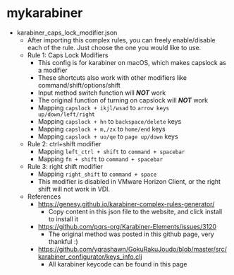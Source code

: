 # mykarabiner

- karabiner_caps_lock_modifier.json
  - After importing this complex rules, you can freely enable/disable each of the rule. Just choose the one you would like to use.
  - Rule 1: Caps Lock Modifiers
    - This config is for karabiner on macOS, which makes capslock as a modifier
    - These shortcuts also work with other modifiers like command/shift/options/shift
    - Input method switch function will ***NOT*** work
    - The original function of turning on capslock will ***NOT*** work
    - Mapping `capslock + ikjl/wsad` to `arrow keys up/down/left/right`
    - Mapping `capslock + hn` to `backspace/delete` keys
    - Mapping `capslock + m,/zx` to `home/end` keys
    - Mapping `capslock + uo/qe` to `page up/down` keys
  - Rule 2: ctrl+shift modifier
    - Mapping `left_ctrl + shift` to `command + spacebar`
    - Mapping `fn + shift` to `command + spacebar`
  - Rule 3: right shift modifier
    - Mapping `right_shift` to `command + space`
    - This modifier is disabled in VMware Horizon Client, or the right shift will not work in VDI.
  - References
    - https://genesy.github.io/karabiner-complex-rules-generator/
      - Copy content in this json file to the website, and click install to install it
    - https://github.com/pqrs-org/Karabiner-Elements/issues/3120
      - The original method was posted in this github page, very thankful :)
    - https://github.com/yqrashawn/GokuRakuJoudo/blob/master/src/karabiner_configurator/keys_info.clj
      - All karabiner keycode can be found in this page
